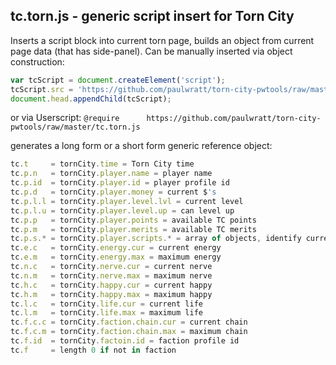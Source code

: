 ## tc.torn.js - generic script insert for Torn City
Inserts a script block into current torn page, builds an object from current page data (that has side-panel).
Can be manually inserted via object construction:
```javascript
var tcScript = document.createElement('script');
tcScript.src = 'https://github.com/paulwratt/torn-city-pwtools/raw/master/tc.torn.js';
document.head.appendChild(tcScript);
```

or via Userscript:
`@require      https://github.com/paulwratt/torn-city-pwtools/raw/master/tc.torn.js`

generates a long form or a short form generic reference object:
```javascript
tc.t     = tornCity.time = Torn City time
tc.p.n   = tornCity.player.name = player name
tc.p.id  = tornCity.player.id = player profile id
tc.p.d   = tornCity.player.money = current $'s
tc.p.l.l = tornCity.player.level.lvl = current level
tc.p.l.u = tornCity.player.level.up = can level up
tc.p.p   = tornCity.player.points = available TC points
tc.p.m   = tornCity.player.merits = available TC merits
tc.p.s.* = tornCity.player.scripts.* = array of objects, identify current Userscripts & Extensions
tc.e.c   = tornCity.energy.cur = current energy
tc.e.m   = tornCity.energy.max = maximum energy
tc.n.c   = tornCity.nerve.cur = current nerve
tc.n.m   = tornCity.nerve.max = maximum nerve
tc.h.c   = tornCity.happy.cur = current happy
tc.h.m   = tornCity.happy.max = maximum happy
tc.l.c   = tornCity.life.cur = current life
tc.l.m   = tornCity.life.max = maximum life
tc.f.c.c = tornCity.faction.chain.cur = current chain
tc.f.c.m = tornCity.faction.chain.max = maximum chain
tc.f.id  = tornCity.factoin.id = faction profile id
tc.f     = length 0 if not in faction
```
